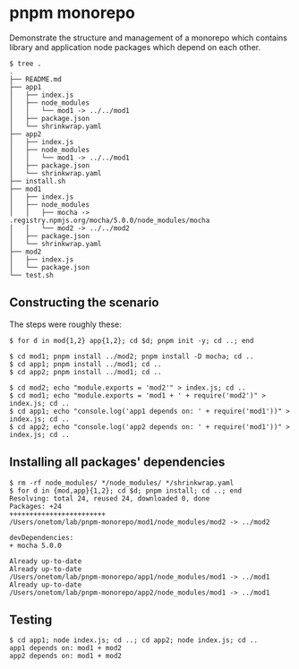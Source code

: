 # pnpm monorepo

Demonstrate the structure and management of a monorepo which contains
library and application node packages which depend on each other.

```
$ tree .
.
├── README.md
├── app1
│   ├── index.js
│   ├── node_modules
│   │   └── mod1 -> ../../mod1
│   ├── package.json
│   └── shrinkwrap.yaml
├── app2
│   ├── index.js
│   ├── node_modules
│   │   └── mod1 -> ../../mod1
│   ├── package.json
│   └── shrinkwrap.yaml
├── install.sh
├── mod1
│   ├── index.js
│   ├── node_modules
│   │   ├── mocha -> .registry.npmjs.org/mocha/5.0.0/node_modules/mocha
│   │   └── mod2 -> ../../mod2
│   ├── package.json
│   └── shrinkwrap.yaml
├── mod2
│   ├── index.js
│   └── package.json
└── test.sh
```

## Constructing the scenario

The steps were roughly these:

```
$ for d in mod{1,2} app{1,2}; cd $d; pnpm init -y; cd ..; end

$ cd mod1; pnpm install ../mod2; pnpm install -D mocha; cd ..
$ cd app1; pnpm install ../mod1; cd ..
$ cd app2; pnpm install ../mod1; cd ..

$ cd mod2; echo "module.exports = 'mod2'" > index.js; cd ..
$ cd mod1; echo "module.exports = 'mod1 + ' + require('mod2')" > index.js; cd ..
$ cd app1; echo "console.log('app1 depends on: ' + require('mod1'))" > index.js; cd ..
$ cd app2; echo "console.log('app2 depends on: ' + require('mod1'))" > index.js; cd ..
```

## Installing all packages' dependencies

```
$ rm -rf node_modules/ */node_modules/ */shrinkwrap.yaml 
$ for d in {mod,app}{1,2}; cd $d; pnpm install; cd ..; end
Resolving: total 24, reused 24, downloaded 0, done
Packages: +24
++++++++++++++++++++++++
/Users/onetom/lab/pnpm-monorepo/mod1/node_modules/mod2 -> ../mod2

devDependencies:
+ mocha 5.0.0

Already up-to-date
Already up-to-date
/Users/onetom/lab/pnpm-monorepo/app1/node_modules/mod1 -> ../mod1
Already up-to-date
/Users/onetom/lab/pnpm-monorepo/app2/node_modules/mod1 -> ../mod1
```

## Testing

```
$ cd app1; node index.js; cd ..; cd app2; node index.js; cd ..
app1 depends on: mod1 + mod2
app2 depends on: mod1 + mod2
```
